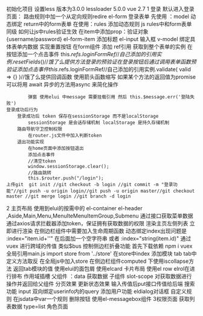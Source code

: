 初始化项目
    设置less 版本为3.0.0 lessloader 5.0.0
    vue 2.7
1 登录
    默认进入登录页面： 路由规则中加一个从定向规则redire
    el-form 登录表单
        先使用 ：model 动态绑定 return中的form表单
        在使用：rules 添加动态规则 
        js rules中和form表单同级
        如何让js中rules验证生效
        在item中添加prop：验证对象{username/password}
    el-form-item 添加标题
    el-input 输入框
        v-model 绑定具体表单内数据
    实现重置按钮
        在form组件 添加 ref引用 获取到整个表单的实例
        在按钮添加一个点击事件
            this.$refs.loginFormRef//自己添加的引用实例.resetFields()//饿了么提供方法
    登录的预验证
        在登录按钮后 通过调用表单 函数 预验证
        添加点击事件
            this.$refs.loginFormRef//自己添加的引用实例.validate(
                valid => {}
            )//饿了么提供回调函数 使用箭头函数缩写
            如果某个方法的返回值为promise 可以将用 await 异步的方法用async 来简化操作

            弹窗 使用elui 中message 需要挂载引用 然后 this.$message.err('登陆失败')
    登录成功后行为
        登录成功后 token 保存在sessionStorage 而不是localStorage
            sessionStorage 是会话存储机制 localStorage 是持久存储机制
        路由导航守卫控制权限
            在router.js文件中加入判断token
        退出功能实现
            在home页面中添加按钮退出
            添加点击事件  
            //清空token
            window.sessionStorage.clear();
            //路由跳转
            this.$router.push("/login");
    上传git  git init //git checkout -b login //git commit -m "登录功能"//git push -u origin login//git push -u origin master//git checkout master //git merge login //git branch -d login
2 主页布局
    使用到elui的按需中的 el-container el-header ,Aside,Main,Menu,MenuIteMenuItemGroup,Submenu
    通过接口获取菜单数据
        通过axios请求拦截器添加token，保证拥有获取数据的权限
    渲染主页左侧列表 立即进行渲染 在侧边栏组件中需要加入生命周期函数
    动态绑定index出现问题是 :index="item.id+''" 在后面加一个空字符串 或者 :index="string(item.id)"
    通过vuex 进行跨域的传值 类似$bus 控制侧边栏折叠功能
        首先下载依赖 npm i vuex
        全局引用main.js  import store from '../store'
        在store中index 添加模块 tab  tab中定义方法取反 
        在全局js中加入store
        在侧边栏组件computed 下使用iscollapse方法 返回tab模块的值
    使用elui的面包屑 
    使用elcard 卡片布局
     使用el row elrol在进行排布 
    作用域插槽  父组件 ：data 获取数据 子组件 slot-scope 对获取数据进行操作并返回给父组件
    分页效果
    更新状态效果 输入传值后put接口传值给后端
    搜索功能 input 双向绑定userinfo内的query
    添加用户功能 eldialog对话框
        自定义规则 在jsdata中var一个规则
    删除按钮  使用el-messagebox组件
3权限页面
获取列表数据 type=list
角色页面
